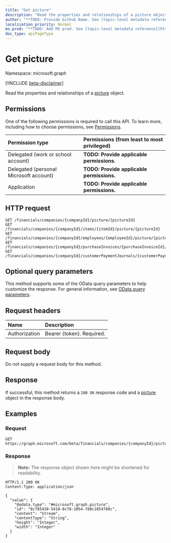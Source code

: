 ```yaml
---
title: "Get picture"
description: "Read the properties and relationships of a picture object."
author: "**TODO: Provide Github Name. See [topic-level metadata reference](https://msgo.azurewebsites.net/add/document/guidelines/metadata.html#topic-level-metadata)**"
localization_priority: Normal
ms.prod: "**TODO: Add MS prod. See [topic-level metadata reference](https://msgo.azurewebsites.net/add/document/guidelines/metadata.html#topic-level-metadata)**"
doc_type: apiPageType
---
```


# Get picture
Namespace: microsoft.graph

[!INCLUDE [beta-disclaimer](../../includes/beta-disclaimer.md)]

Read the properties and relationships of a [picture](../resources/picture.md) object.

## Permissions
One of the following permissions is required to call this API. To learn more, including how to choose permissions, see [Permissions](/graph/permissions-reference).

|Permission type|Permissions (from least to most privileged)|
|:---|:---|
|Delegated (work or school account)|**TODO: Provide applicable permissions.**|
|Delegated (personal Microsoft account)|**TODO: Provide applicable permissions.**|
|Application|**TODO: Provide applicable permissions.**|

## HTTP request

<!-- {
  "blockType": "ignored"
}
-->
``` http
GET /financials/companies/{companyId}/picture/{pictureId}
GET /financials/companies/{companyId}/items/{itemId}/picture/{pictureId}
GET /financials/companies/{companyId}/employees/{employeeId}/picture/{pictureId}
GET /financials/companies/{companyId}/purchaseInvoices/{purchaseInvoiceId}/vendor/picture/{pictureId}
GET /financials/companies/{companyId}/customerPaymentJournals/{customerPaymentJournalId}/customerPayments/{customerPaymentId}/customer/picture/{pictureId}
```

## Optional query parameters
This method supports some of the OData query parameters to help customize the response. For general information, see [OData query parameters](/graph/query-parameters).

## Request headers
|Name|Description|
|:---|:---|
|Authorization|Bearer {token}. Required.|

## Request body
Do not supply a request body for this method.

## Response

If successful, this method returns a `200 OK` response code and a [picture](../resources/picture.md) object in the response body.

## Examples

### Request
<!-- {
  "blockType": "request",
  "name": "get_picture"
}
-->
``` http
GET https://graph.microsoft.com/beta/financials/companies/{companyId}/picture/{pictureId}
```


### Response
>**Note:** The response object shown here might be shortened for readability.
<!-- {
  "blockType": "response",
  "truncated": true,
  "@odata.type": "microsoft.graph.picture"
}
-->
``` http
HTTP/1.1 200 OK
Content-Type: application/json

{
  "value": {
    "@odata.type": "#microsoft.graph.picture",
    "id": "8c785410-5410-8c78-1054-788c1054788c",
    "content": "Stream",
    "contentType": "String",
    "height": "Integer",
    "width": "Integer"
  }
}
```

